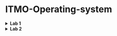 # ITMO-Operating-system

<details><summary><strong>Lab 1</strong></summary>
    

*Лабораторная работа №1. Основы использования консольного интерфейса ОС Linux и интерпретатора bash.*

1. В параметрах при запуске скрипта передаются три целых числа. Вывести максимальное из них.

2. Считывать строки с клавиатуры, пока не будет введена строка **"q"**. После этого вывести последовательность считанных строк в виде одной строки.

3. Создать текстовое меню с четырьмя пунктами. При вводе пользователем номера пункта меню
происходит запуск редактора nano, редактора **vi**, браузера **links** или выход из меню.

4. Если скрипт запущен из домашнего директория, вывести на экран путь к домашнему директорию и
выйти с кодом **0**. В противном случае вывести сообщение об ошибке и выйти с кодом **1**.

5. Создать файл ***info.log***, в который поместить все строки из файла ***/var/log/anaconda/syslog***,
второе поле в которых равно **INFO**.

6. Создать **full.log**, в который вывести строки файла ***/var/log/anaconda/X.log***, содержащие
предупреждения и информационные сообщения, заменив маркеры предупреждений и
информационных сообщений на слова **Warning:** и **Information:**, чтобы в получившемся файле
сначала шли все предупреждения, а потом все информационные сообщения. Вывести этот файл на
экран.

7. Создать файл ***emails.lst***, в который вывести через запятую все адреса электронной почты,
встречающиеся во всех файлах директории ***/etc***.

8. Вывести список пользователей системы с указанием их **UID**, отсортировав по **UID**. Сведения о
пользователей хранятся в файле ***/etc/passwd***. В каждой строке этого файла первое поле – имя
пользователя, третье поле – **UID**. Разделитель – двоеточие.

9. Подсчитать общее количество строк в файлах, находящихся в директории ***/var/log/*** и имеющих
расширение **log**.

10. Вывести три наиболее часто встречающихся слова из man по команде bash длиной не менее четырех
символов.
</details>

<details><summary><strong>Lab 2</strong></summary>

*Лабораторная работа №2. Мониторинг процессов и ресурсов в ОС Linux*
   
1. Посчитать количество процессов, запущенных пользователем user, и вывести в файл получившееся
число, а затем пары **PID:команда** для таких процессов.

2. Вывести в файл список **PID** всех процессов, которые были запущены командами, расположенными в
***/sbin/***

3. Вывести на экран **PID** процесса, запущенного последним (с последним временем запуска).

4. Для всех зарегистрированных в данный момент в системе процессов определить среднее время
непрерывного использования процессора **(CPU_burst)** и вывести в один файл строки

        ProcessID=PID : Parent_ProcessID=PPID : Average_Running_Time=ART.

    Значения **PPid** взять из файлов ***status***, которые находятся в директориях с названиями,
соответствующими **PID** процессов в ***/proc***. Значения **ART** получить, разделив значение
***sum_exec_runtime*** на ***nr_switches***, взятые из файлов ***sched*** в этих же директориях.
Отсортировать эти строки по идентификаторам родительских процессов.

5. В полученном на предыдущем шаге файле после каждой группы записей с одинаковым
идентификатором родительского процесса вставить строку вида

        Average_Running_Children_of_ParentID=N is M.

    где **N = PPID**, а **M** – среднее, посчитанное из **ART** для всех процессов этого родителя.

6. Используя псевдофайловую систему ***/proc*** найти процесс, которому выделено больше всего
оперативной памяти. Сравнить результат с выводом команды **top**.

7. Написать скрипт, определяющий три процесса, которые за **1 минуту**, прошедшую с момента запуска
скрипта, считали максимальное количество байт из устройства хранения данных. Скрипт должен
выводить **PID**, строки запуска и объем считанных данных, разделенные двоеточием.

</details>
